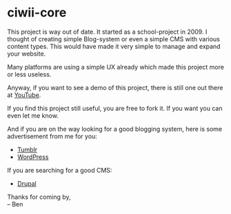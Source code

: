 ciwii-core
==========

This project is way out of date. It started as a school-project in 2009. I thought of creating simple Blog-system or even a simple CMS with various content types. This would have made it very simple to manage and expand your website.

Many platforms are using a simple UX already which made this project more or less useless.

Anyway, if you want to see a demo of this project, there is still one out there at [YouTube](http://www.youtube.com/watch?v=u9v4UqGcrRA).

If you find this project still useful, you are free to fork it. If you want you can even let me know.

And if you are on the way looking for a good blogging system, here is some advertisement from me for you:

* [Tumblr](http://tumblr.com)
* [WordPress](http://wordpress.com)

If you are searching for a good CMS:

* [Drupal](http://drupal.org)

Thanks for coming by,  
– Ben